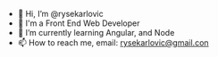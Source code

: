 - 👋 Hi, I’m @rysekarlovic
- 👀 I'm a Front End Web Developer
- 🌱 I’m currently learning Angular, and Node
- 📫 How to reach me, email: rysekarlovic@gmail.con

<!---
rysekarlovic/rysekarlovic is a ✨ special ✨ repository because its `README.md` (this file) appears on your GitHub profile.
You can click the Preview link to take a look at your changes.
--->
